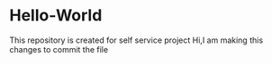 # Hello-World
This repository is created for self service project
Hi,I am making this changes to commit the file
